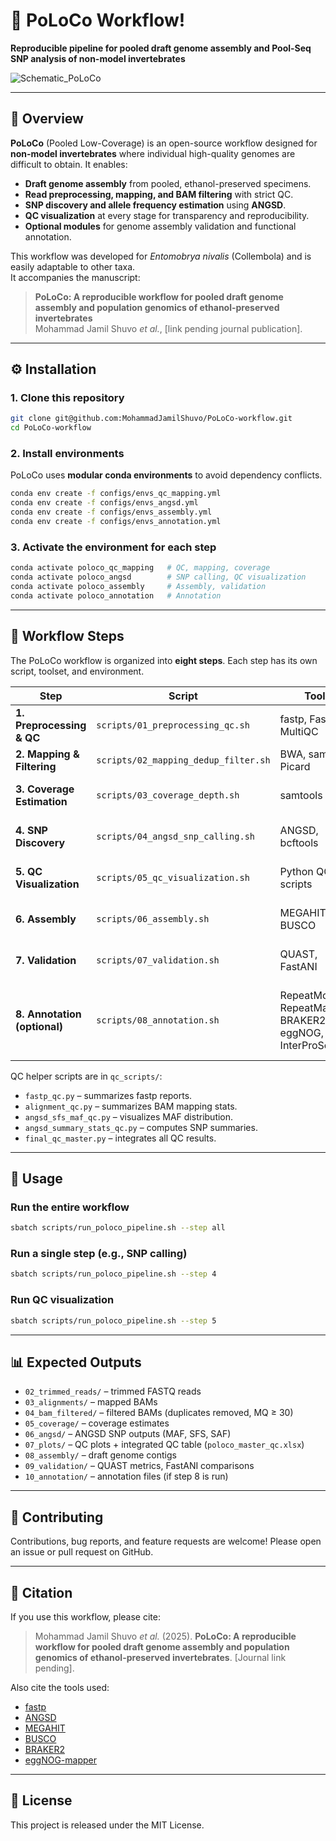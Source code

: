 # 🧬 PoLoCo Workflow!
**Reproducible pipeline for pooled draft genome assembly and Pool-Seq SNP analysis of non-model invertebrates**  

![Schematic_PoLoCo](https://github.com/user-attachments/assets/ef1b0f60-ce2b-40bd-8639-f7e089442514)

---

## 📖 Overview  

**PoLoCo** (Pooled Low-Coverage) is an open-source workflow designed for **non-model invertebrates** where individual high-quality genomes are difficult to obtain. It enables:  

- **Draft genome assembly** from pooled, ethanol-preserved specimens.  
- **Read preprocessing, mapping, and BAM filtering** with strict QC.  
- **SNP discovery and allele frequency estimation** using **ANGSD**.  
- **QC visualization** at every stage for transparency and reproducibility.  
- **Optional modules** for genome assembly validation and functional annotation.  

This workflow was developed for *Entomobrya nivalis* (Collembola) and is easily adaptable to other taxa.  
It accompanies the manuscript:  

> **PoLoCo: A reproducible workflow for pooled draft genome assembly and population genomics of ethanol-preserved invertebrates**  
> Mohammad Jamil Shuvo *et al.*, [link pending journal publication].  

---

## ⚙️ Installation  

### 1. Clone this repository  
```bash
git clone git@github.com:MohammadJamilShuvo/PoLoCo-workflow.git
cd PoLoCo-workflow
```

### 2. Install environments  
PoLoCo uses **modular conda environments** to avoid dependency conflicts.  

```bash
conda env create -f configs/envs_qc_mapping.yml
conda env create -f configs/envs_angsd.yml
conda env create -f configs/envs_assembly.yml
conda env create -f configs/envs_annotation.yml
```

### 3. Activate the environment for each step  
```bash
conda activate poloco_qc_mapping   # QC, mapping, coverage
conda activate poloco_angsd        # SNP calling, QC visualization
conda activate poloco_assembly     # Assembly, validation
conda activate poloco_annotation   # Annotation
```

---

## 📂 Workflow Steps  

The PoLoCo workflow is organized into **eight steps**. Each step has its own script, toolset, and environment.  

| Step | Script | Tools | Environment | Outputs |
|------|--------|-------|-------------|---------|
| **1. Preprocessing & QC** | `scripts/01_preprocessing_qc.sh` | fastp, FastQC, MultiQC | `poloco_qc_mapping` | Trimmed FASTQ, QC reports |
| **2. Mapping & Filtering** | `scripts/02_mapping_dedup_filter.sh` | BWA, samtools, Picard | `poloco_qc_mapping` | Filtered BAM files |
| **3. Coverage Estimation** | `scripts/03_coverage_depth.sh` | samtools | `poloco_qc_mapping` | Mean coverage per pool |
| **4. SNP Discovery** | `scripts/04_angsd_snp_calling.sh` | ANGSD, bcftools | `poloco_angsd` | SAF, SFS, MAF, SNP stats |
| **5. QC Visualization** | `scripts/05_qc_visualization.sh` | Python QC scripts | `poloco_angsd` | SNP histograms, QC tables |
| **6. Assembly** | `scripts/06_assembly.sh` | MEGAHIT, BUSCO | `poloco_assembly` | Draft genome assembly |
| **7. Validation** | `scripts/07_validation.sh` | QUAST, FastANI | `poloco_assembly` | Assembly metrics, ANI |
| **8. Annotation (optional)** | `scripts/08_annotation.sh` | RepeatModeler, RepeatMasker, BRAKER2, eggNOG, InterProScan | `poloco_annotation` | Masked genome, gene models, annotation tables |

QC helper scripts are in `qc_scripts/`:
- `fastp_qc.py` – summarizes fastp reports.  
- `alignment_qc.py` – summarizes BAM mapping stats.  
- `angsd_sfs_maf_qc.py` – visualizes MAF distribution.  
- `angsd_summary_stats_qc.py` – computes SNP summaries.  
- `final_qc_master.py` – integrates all QC results.  

---

## 🚀 Usage  

### Run the entire workflow  
```bash
sbatch scripts/run_poloco_pipeline.sh --step all
```

### Run a single step (e.g., SNP calling)  
```bash
sbatch scripts/run_poloco_pipeline.sh --step 4
```

### Run QC visualization  
```bash
sbatch scripts/run_poloco_pipeline.sh --step 5
```

---

## 📊 Expected Outputs  

- `02_trimmed_reads/` – trimmed FASTQ reads  
- `03_alignments/` – mapped BAMs  
- `04_bam_filtered/` – filtered BAMs (duplicates removed, MQ ≥ 30)  
- `05_coverage/` – coverage estimates  
- `06_angsd/` – ANGSD SNP outputs (MAF, SFS, SAF)  
- `07_plots/` – QC plots + integrated QC table (`poloco_master_qc.xlsx`)  
- `08_assembly/` – draft genome contigs  
- `09_validation/` – QUAST metrics, FastANI comparisons  
- `10_annotation/` – annotation files (if step 8 is run)  

---

## 🙌 Contributing  

Contributions, bug reports, and feature requests are welcome! Please open an issue or pull request on GitHub.  

---

## 📖 Citation  

If you use this workflow, please cite:  

> Mohammad Jamil Shuvo *et al.* (2025). **PoLoCo: A reproducible workflow for pooled draft genome assembly and population genomics of ethanol-preserved invertebrates**. [Journal link pending].  

Also cite the tools used:  
- [fastp](https://github.com/OpenGene/fastp)  
- [ANGSD](http://www.popgen.dk/angsd)  
- [MEGAHIT](https://github.com/voutcn/megahit)  
- [BUSCO](https://busco.ezlab.org)  
- [BRAKER2](https://github.com/Gaius-Augustus/BRAKER)  
- [eggNOG-mapper](http://eggnog-mapper.embl.de/)  

---

## 📜 License  

This project is released under the MIT License.  
